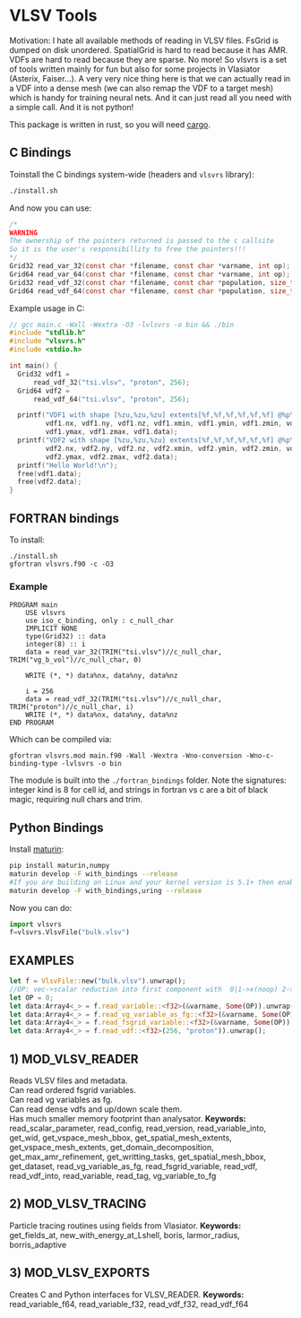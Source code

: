 # VLSV Tools

Motivation:
I hate all available methods of reading in VLSV files.
FsGrid is dumped on disk unordered.
SpatialGrid is hard to read because it has AMR.
VDFs are hard to read because they are sparse.
No more! So vlsvrs is a set of tools written mainly for fun but also for
some projects in Vlasiator (Asterix, Faiser...).
A very very nice thing here is that we can actually read
in a VDF into a dense mesh (we can also remap the VDF to a target mesh)
which is handy for training neural nets. And it can just read all you need
with a simple call. And it is not python!

This package is written in rust, so you will need [cargo](https://doc.rust-lang.org/cargo/getting-started/installation.html).

## C Bindings

Toinstall the C bindings system-wide (headers and `vlsvrs` library):

```bash
./install.sh
```
And now you can use:

```c
/*
WARNING
The ownership of the pointers returned is passed to the c callsite
So it is the user's responsibillity to free the pointers!!!
*/
Grid32 read_var_32(const char *filename, const char *varname, int op);
Grid64 read_var_64(const char *filename, const char *varname, int op);
Grid32 read_vdf_32(const char *filename, const char *population, size_t cid);
Grid64 read_vdf_64(const char *filename, const char *population, size_t cid);
```
Example usage in C:
```c
// gcc main.c -Wall -Wextra -O3 -lvlsvrs -o bin && ./bin
#include "stdlib.h"
#include "vlsvrs.h"
#include <stdio.h>

int main() {
  Grid32 vdf1 =
      read_vdf_32("tsi.vlsv", "proton", 256);
  Grid64 vdf2 =
      read_vdf_64("tsi.vlsv", "proton", 256);

  printf("VDF1 with shape [%zu,%zu,%zu] extents[%f,%f,%f,%f,%f,%f] @%p\n",
         vdf1.nx, vdf1.ny, vdf1.nz, vdf1.xmin, vdf1.ymin, vdf1.zmin, vdf1.xmax,
         vdf1.ymax, vdf1.zmax, vdf1.data);
  printf("VDF2 with shape [%zu,%zu,%zu] extents[%f,%f,%f,%f,%f,%f] @%p\n",
         vdf2.nx, vdf2.ny, vdf2.nz, vdf2.xmin, vdf2.ymin, vdf2.zmin, vdf2.xmax,
         vdf2.ymax, vdf2.zmax, vdf2.data);
  printf("Hello World!\n");
  free(vdf1.data);
  free(vdf2.data);
}
```

## FORTRAN bindings

To install:

```{bash}
./install.sh 
gfortran vlsvrs.f90 -c -O3
```

### Example

```{fortran}
PROGRAM main
    USE vlsvrs
    use iso_c_binding, only : c_null_char
    IMPLICIT NONE
    type(Grid32) :: data
    integer(8) :: i
    data = read_var_32(TRIM("tsi.vlsv")//c_null_char, TRIM("vg_b_vol")//c_null_char, 0)

    WRITE (*, *) data%nx, data%ny, data%nz

    i = 256
    data = read_vdf_32(TRIM("tsi.vlsv")//c_null_char, TRIM("proton")//c_null_char, i)
    WRITE (*, *) data%nx, data%ny, data%nz
END PROGRAM
```

Which can be compiled via:

```{bash}
gfortran vlsvrs.mod main.f90 -Wall -Wextra -Wno-conversion -Wno-c-binding-type -lvlsvrs -o bin
```


The module is built into the `./fortran_bindings` folder. Note the signatures: integer kind is 8 for cell id, and strings in fortran vs c are a bit of black magic, requiring null chars and trim. 

## Python Bindings
Install [maturin](https://github.com/PyO3/maturin):

```bash
pip install maturin,numpy
maturin develop -F with_bindings --release
#If you are building on Linux and your kernel version is 5.1+ then enable io uring 
maturin develop -F with_bindings,uring --release
```
Now you can do:
```python
import vlsvrs
f=vlsvrs.VlsvFile("bulk.vlsv")
```

## EXAMPLES
```rust
let f = VlsvFile::new("bulk.vlsv").unwrap();
//OP: vec->scalar reduction into first component with  0|1->x(noop) 2->y 3->z 4->magnitude
let OP = 0;
let data:Array4<_> = f.read_variable::<f32>(&varname, Some(OP)).unwrap()
let data:Array4<_> = f.read_vg_variable_as_fg::<f32>(&varname, Some(OP)).unwrap()
let data:Array4<_> = f.read_fsgrid_variable::<f32>(&varname, Some(OP)).unwrap()
let data:Array4<_> = f.read_vdf::<f32>(256, "proton")).unwrap();
```

## 1) MOD_VLSV_READER
  Reads VLSV files and metadata.  
  Can read ordered fsgrid variables.  
  Can read vg variables as fg.  
  Can read dense vdfs and up/down scale them.  
  Has much smaller memory footprint than analysator.
    **Keywords:**
    read_scalar_parameter, read_config, read_version, read_variable_into, get_wid, get_vspace_mesh_bbox, get_spatial_mesh_extents, get_vspace_mesh_extents, get_domain_decomposition, get_max_amr_refinement, get_writting_tasks, get_spatial_mesh_bbox, get_dataset, read_vg_variable_as_fg, read_fsgrid_variable, read_vdf, read_vdf_into, read_variable, read_tag, vg_variable_to_fg

## 2) MOD_VLSV_TRACING
  Particle tracing routines using fields from Vlasiator.
    **Keywords:**
    get_fields_at, new_with_energy_at_Lshell, boris, larmor_radius, borris_adaptive

## 3) MOD_VLSV_EXPORTS
  Creates C and Python interfaces for VLSV_READER.
    **Keywords:**
    read_variable_f64, read_variable_f32, read_vdf_f32, read_vdf_f64
